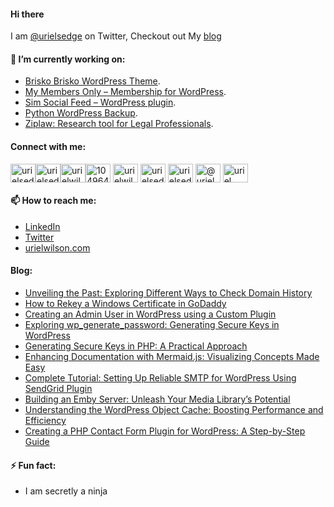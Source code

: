 #### Hi there

<!--
**devuri/devuri** is a ✨ _special_ ✨ repository because its `README.md` (this file) appears on your GitHub profile.
-->
I am [@urielsedge](https://twitter.com/urielsedge) on Twitter, Checkout out My [blog](http://urielwilson.com/)

#### 🔭 I’m currently working on:
* [Brisko Brisko WordPress Theme](https://wordpress.org/themes/brisko/).
* [My Members Only – Membership for WordPress](https://wordpress.org/plugins/iceyi-members-only/).
* [Sim Social Feed – WordPress plugin](https://wordpress.org/plugins/sim-social-feed/).
* [Python WordPress Backup](https://github.com/devuri/python-wpbackup).
* [Ziplaw: Research tool for Legal Professionals](http://ziplaw.com/).

<!-- #### 👯 I’m looking to collaborate on ...-->

#### Connect with me:
<p align="left">
<a href="https://codepen.io/devuri" target="blank"><img align="center" src="https://raw.githubusercontent.com/rahuldkjain/github-profile-readme-generator/master/src/images/icons/Social/codepen.svg" alt="urielsedge" height="30" width="40" /></a><a href="https://twitter.com/urielsedge" target="blank"><img align="center" src="https://raw.githubusercontent.com/rahuldkjain/github-profile-readme-generator/master/src/images/icons/Social/twitter.svg" alt="urielsedge" height="30" width="40" /></a><a href="https://linkedin.com/in/urielwilson" target="blank"><img align="center" src="https://raw.githubusercontent.com/rahuldkjain/github-profile-readme-generator/master/src/images/icons/Social/linked-in-alt.svg" alt="urielwilson" height="30" width="40" /></a><a href="https://stackoverflow.com/users/10496432" target="blank"><img align="center" src="https://raw.githubusercontent.com/rahuldkjain/github-profile-readme-generator/master/src/images/icons/Social/stack-overflow.svg" alt="10496432" height="30" width="40" /></a>
<a href="https://kaggle.com/urielwilson" target="blank"><img align="center" src="https://raw.githubusercontent.com/rahuldkjain/github-profile-readme-generator/master/src/images/icons/Social/kaggle.svg" alt="urielwilson" height="30" width="40" /></a>
<a href="https://instagram.com/urielsedge" target="blank"><img align="center" src="https://raw.githubusercontent.com/rahuldkjain/github-profile-readme-generator/master/src/images/icons/Social/instagram.svg" alt="urielsedge" height="30" width="40" /></a>
<a href="https://dribbble.com/urielsedge" target="blank"><img align="center" src="https://raw.githubusercontent.com/rahuldkjain/github-profile-readme-generator/master/src/images/icons/Social/dribbble.svg" alt="urielsedge" height="30" width="40" /></a>
<a href="https://medium.com/@urielsedge" target="blank"><img align="center" src="https://raw.githubusercontent.com/rahuldkjain/github-profile-readme-generator/master/src/images/icons/Social/medium.svg" alt="@urielsedge" height="30" width="40" /></a>
<a href="https://www.youtube.com/channel/UCBOOtQdEGNS71R2cDmn5uQQ" target="blank"><img align="center" src="https://raw.githubusercontent.com/rahuldkjain/github-profile-readme-generator/master/src/images/icons/Social/youtube.svg" alt="uriel wilson" height="30" width="40" /></a>
</p>


<!-- #### 💬 Ask me about ... -->

#### 📫 How to reach me:
* [LinkedIn](https://jm.linkedin.com/in/urielwilson)
* [Twitter](https://twitter.com/urielsedge)
* [urielwilson.com](http://urielwilson.com/)

#### Blog:
<!-- BLOG-POST-LIST:START -->
- [Unveiling the Past: Exploring Different Ways to Check Domain History](https://urielwilson.com/unveiling-the-past-exploring-different-ways-to-check-domain-history/)
- [How to Rekey a Windows Certificate in GoDaddy](https://urielwilson.com/how-to-rekey-a-windows-certificate-in-godaddy/)
- [Creating an Admin User in WordPress using a Custom Plugin](https://urielwilson.com/creating-an-admin-user-in-wordpress-using-a-custom-plugin/)
- [Exploring wp_generate_password: Generating Secure Keys in WordPress](https://urielwilson.com/1672-2/)
- [Generating Secure Keys in PHP: A Practical Approach](https://urielwilson.com/generating-secure-keys-in-php-a-practical-approach/)
- [Enhancing Documentation with Mermaid.js: Visualizing Concepts Made Easy](https://urielwilson.com/enhancing-documentation-with-mermaid-js-visualizing-concepts-made-easy/)
- [Complete Tutorial: Setting Up Reliable SMTP for WordPress Using SendGrid Plugin](https://urielwilson.com/complete-tutorial-setting-up-reliable-smtp-for-wordpress-using-sendgrid-plugin/)
- [Building an Emby Server: Unleash Your Media Library’s Potential](https://urielwilson.com/building-an-emby-server-unleash-your-media-librarys-potential/)
- [Understanding the WordPress Object Cache: Boosting Performance and Efficiency](https://urielwilson.com/understanding-the-wordpress-object-cache-boosting-performance-and-efficiency/)
- [Creating a PHP Contact Form Plugin for WordPress: A Step-by-Step Guide](https://urielwilson.com/creating-a-php-contact-form-plugin-for-wordpress-a-step-by-step-guide/)
<!-- BLOG-POST-LIST:END -->


#### ⚡ Fun fact:
* I am secretly a ninja 


